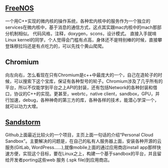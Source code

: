 ## [FreeNOS](https://github.com/Neirth/FreeNOS)
一个用C++实现的微内核的操作系统，各种宏内核中的服务作为一个独立的services在微内核中，基于消息的通信方式，这点其实跟mac内核中的mach那部分机制相似。
代码风格，注释，doxygen，scons，设计模式。
直接入手就啃Linux kernel的同学，个人觉得会门槛有点高，身体还不是特别棒的时候，直接攀登珠穆拉玛还是有点吃力的，可以先找个黄山爬爬。

## Chromium

向左向右，怎么看现在只有Chromium是c++中最庞大的一个，自己在造轮子的时候，可以搜索下这个宝库，保证有各种型号的轮子。Chromium涉及了几乎所有的平台，所以不仅能学到平台之上API的封装，还有包括Network的各种封装和借口，协议的C++的实现。更甚至，webrtc，native client，sandbox，GPU，并行加速，debug，各种神奇的第三方的库，各种各样的技术，能潜心学深一个，就可以功力大增。

## [Sandstorm](https://github.com/sandstorm-io/sandstorm)

Github上面最近比较火的一个项目，主页上面一句话的介绍“Personal Cloud Sandbox”。主要解决的问题是，在自己的私有人服务器上面，安装各种开源的云服务(GitLab, WordPress......),就像mobile上面的通过应用商店install app那样快速方便，实现这个目标，要在Linux之上，构建一个基于sandbox的平台，并且留给开发者porting这些web 服务 (.spk file)到应用商店。
